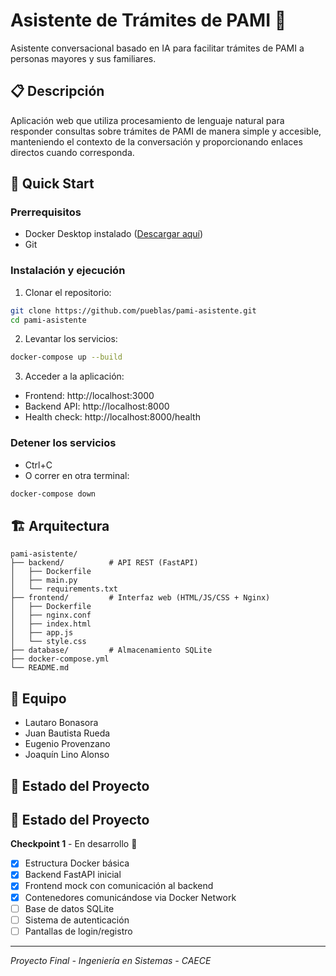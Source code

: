 # Asistente de Trámites de PAMI 🤖

Asistente conversacional basado en IA para facilitar trámites de PAMI a personas mayores y sus familiares.

## 📋 Descripción

Aplicación web que utiliza procesamiento de lenguaje natural para responder consultas sobre trámites de PAMI de manera simple y accesible, manteniendo el contexto de la conversación y proporcionando enlaces directos cuando corresponda.

## 🚀 Quick Start

### Prerrequisitos

- Docker Desktop instalado ([Descargar aquí](https://www.docker.com/products/docker-desktop/))
- Git

### Instalación y ejecución

1. Clonar el repositorio:
```bash
git clone https://github.com/pueblas/pami-asistente.git
cd pami-asistente
```

2. Levantar los servicios:
```bash
docker-compose up --build
```

3. Acceder a la aplicación:
- Frontend: http://localhost:3000
- Backend API: http://localhost:8000
- Health check: http://localhost:8000/health

### Detener los servicios
- Ctrl+C
- O correr en otra terminal:
```bash
docker-compose down
```

## 🏗️ Arquitectura

```
pami-asistente/
├── backend/          # API REST (FastAPI)
│   ├── Dockerfile
│   ├── main.py
│   └── requirements.txt
├── frontend/         # Interfaz web (HTML/JS/CSS + Nginx)
│   ├── Dockerfile
│   ├── nginx.conf
│   ├── index.html
│   ├── app.js
│   └── style.css
├── database/         # Almacenamiento SQLite
├── docker-compose.yml
└── README.md
```
## 👥 Equipo

- Lautaro Bonasora
- Juan Bautista Rueda
- Eugenio Provenzano
- Joaquín Lino Alonso

## 📝 Estado del Proyecto

## 📝 Estado del Proyecto

**Checkpoint 1** - En desarrollo 🔨
- [x] Estructura Docker básica
- [x] Backend FastAPI inicial
- [x] Frontend mock con comunicación al backend
- [x] Contenedores comunicándose via Docker Network
- [ ] Base de datos SQLite
- [ ] Sistema de autenticación
- [ ] Pantallas de login/registro

---

*Proyecto Final - Ingeniería en Sistemas - CAECE*